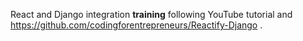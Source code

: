 

React and Django integration <strong>training</strong> following YouTube tutorial and https://github.com/codingforentrepreneurs/Reactify-Django .

